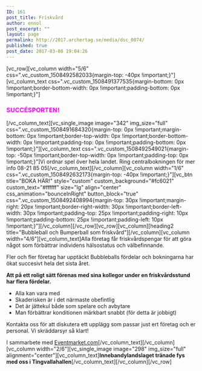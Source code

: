 ```yaml
---
ID: 161
post_title: Friskvård
author: ennol
post_excerpt: ""
layout: page
permalink: http://2017.archertag.se/media/dsc_0074/
published: true
post_date: 2017-03-08 19:04:26
---
```

[vc_row][vc_column width="5/6" css=".vc_custom_1508492582033{margin-top: -40px !important;}"][vc_column_text css=".vc_custom_1508491377535{margin-bottom: 0px !important;border-bottom-width: 0px !important;padding-bottom: 0px !important;}"]
<h3><span style="color: #ff00ff"><strong>SUCCÉSPORTEN!</strong></span></h3>
[/vc_column_text][vc_single_image image="342" img_size="full" css=".vc_custom_1508491684320{margin-top: 0px !important;margin-bottom: 0px !important;border-top-width: 0px !important;border-bottom-width: 0px !important;padding-top: 0px !important;padding-bottom: 0px !important;}"][vc_column_text css=".vc_custom_1508492549021{margin-top: -50px !important;border-top-width: 0px !important;padding-top: 0px !important;}"]Vi ordnar spel över hela landet. Ring centralbokningen för mer info 08-21 85 05[/vc_column_text][/vc_column][vc_column width="1/6" css=".vc_custom_1508492632173{margin-top: -40px !important;}"][vc_btn title="BOKA HÄR!" style="custom" custom_background="#fc6021" custom_text="#ffffff" size="lg" align="center" css_animation="bounceInRight" button_block="true" css=".vc_custom_1508492408994{margin-top: 30px !important;margin-right: 20px !important;border-right-width: 30px !important;border-left-width: 30px !important;padding-top: 25px !important;padding-right: 10px !important;padding-bottom: 25px !important;padding-left: 10px !important;}"][/vc_column][/vc_row][vc_row][vc_column][heading2 title="Bubbleball och Bumperball som friskvård"][/vc_column][vc_column width="4/6"][vc_column_text]Alla företag får friskvårdspengar för att göra något som förbättrar individens hälsostatus och välbefinnande.

Fler och fler företag har upptäckt Bubbleballs fördelar och bokningarna har ökat succesivt hela det sista året.

<strong>Att på ett roligt sätt förenas med sina kollegor under en friskvårdsstund har flera fördelar.</strong>
<ul>
 	<li>Alla kan vara med</li>
 	<li>Skaderisken är i det närmaste obefintlig</li>
 	<li>Det är jättekul både som spelare och avbytare</li>
 	<li>Man förbättrar konditionen märkbart snabbt (för detta är jobbigt)</li>
</ul>
Kontakta oss för att diskutera ett upplägg som passar just ert företag och er personal. Vi skräddarsyr så klart!

I sammarbete med <a href="http://www.eventmarket.se/aktiviteter_stockholm">Eventmarket.com</a>[/vc_column_text][/vc_column][vc_column width="2/6"][vc_single_image image="298" img_size="full" alignment="center"][vc_column_text]<strong>Innebandylandslaget tränade fys med oss i Tingvallahallen</strong>[/vc_column_text][/vc_column][/vc_row]
